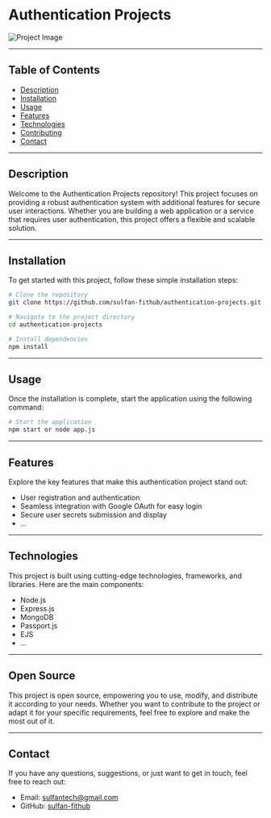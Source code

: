 # Authentication Projects

![Project Image](https://drive.google.com/file/d/1FJOUulgOLYgS2YrLeWHT3XN6XNm_tUDt/view?usp=sharing)

---

## Table of Contents

- [Description](#description)
- [Installation](#installation)
- [Usage](#usage)
- [Features](#features)
- [Technologies](#technologies)
- [Contributing](#contributing)
- [Contact](#contact)

---

## Description

Welcome to the Authentication Projects repository! This project focuses on providing a robust authentication system with additional features for secure user interactions. Whether you are building a web application or a service that requires user authentication, this project offers a flexible and scalable solution.

---

## Installation

To get started with this project, follow these simple installation steps:

```bash
# Clone the repository
git clone https://github.com/sulfan-fithub/authentication-projects.git

# Navigate to the project directory
cd authentication-projects

# Install dependencies
npm install
```

---

## Usage

Once the installation is complete, start the application using the following command:

```bash
# Start the application
npm start or node app.js
```

---

## Features

Explore the key features that make this authentication project stand out:

- User registration and authentication
- Seamless integration with Google OAuth for easy login
- Secure user secrets submission and display
- ...

---

## Technologies

This project is built using cutting-edge technologies, frameworks, and libraries. Here are the main components:

- Node.js
- Express.js
- MongoDB
- Passport.js
- EJS
- ...

---

## Open Source

This project is open source, empowering you to use, modify, and distribute it according to your needs. Whether you want to contribute to the project or adapt it for your specific requirements, feel free to explore and make the most out of it.

---

## Contact

If you have any questions, suggestions, or just want to get in touch, feel free to reach out:

- Email: sulfantech@gmail.com
- GitHub: [sulfan-fithub](https://github.com/sulfanaidid)
